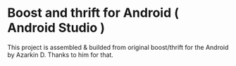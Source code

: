 # Boost and thrift for Android ( Android Studio )
This project is assembled &amp; builded from original boost/thrift for the Android by Azarkin D. Thanks to him for that.

